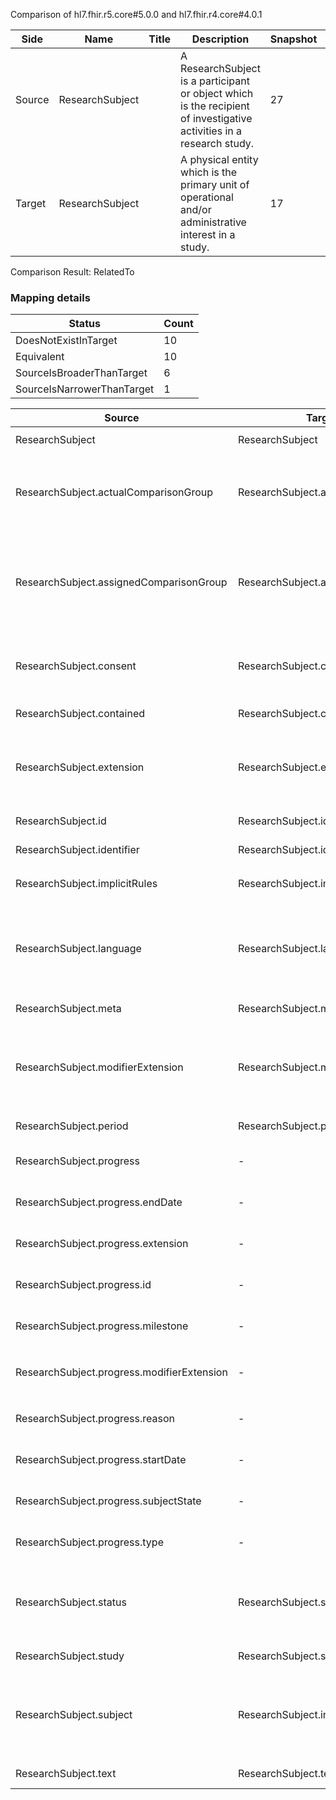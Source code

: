 Comparison of hl7.fhir.r5.core#5.0.0 and hl7.fhir.r4.core#4.0.1

| Side | Name | Title | Description | Snapshot | Differential |
| --- | --- | --- | --- | --- | --- |
| Source | ResearchSubject |  | A ResearchSubject is a participant or object which is the recipient of investigative activities in a research study. | 27 | 16 |
| Target | ResearchSubject |  | A physical entity which is the primary unit of operational and/or administrative interest in a study. | 17 | 9 |


Comparison Result: RelatedTo


### Mapping details

| Status | Count |
| ------ | ----- |
DoesNotExistInTarget | 10 |
Equivalent | 10 |
SourceIsBroaderThanTarget | 6 |
SourceIsNarrowerThanTarget | 1 |


| Source | Target | Status | Message |
| ------ | ------ | ------ | ------- |
| ResearchSubject | ResearchSubject | Equivalent | R5 `ResearchSubject` maps as Equivalent to R4 `ResearchSubject` |
| ResearchSubject.actualComparisonGroup | ResearchSubject.actualArm | SourceIsBroaderThanTarget | R5 `ResearchSubject.actualComparisonGroup` maps as SourceIsBroaderThanTarget to R4 `ResearchSubject.actualArm` - actualArm has change due to type change: R5 actualComparisonGroup id has no equivalent or mapped type in R4 actualArm |
| ResearchSubject.assignedComparisonGroup | ResearchSubject.assignedArm | SourceIsBroaderThanTarget | R5 `ResearchSubject.assignedComparisonGroup` maps as SourceIsBroaderThanTarget to R4 `ResearchSubject.assignedArm` - assignedArm has change due to type change: R5 assignedComparisonGroup id has no equivalent or mapped type in R4 assignedArm |
| ResearchSubject.consent | ResearchSubject.consent | SourceIsBroaderThanTarget | R5 `ResearchSubject.consent` maps as SourceIsBroaderThanTarget to R4 `ResearchSubject.consent` - consent changed from array to scalar (max cardinality from * to 1) |
| ResearchSubject.contained | ResearchSubject.contained | Equivalent | R5 `ResearchSubject.contained` maps as Equivalent to R4 `ResearchSubject.contained` |
| ResearchSubject.extension | ResearchSubject.extension | SourceIsBroaderThanTarget | R5 `ResearchSubject.extension` maps as SourceIsBroaderThanTarget to R4 `ResearchSubject.extension` - extension has change due to type change: R5 `extension` `Extension` maps as SourceIsBroaderThanTarget for R4 `extension` |
| ResearchSubject.id | ResearchSubject.id | Equivalent | R5 `ResearchSubject.id` maps as Equivalent to R4 `ResearchSubject.id` |
| ResearchSubject.identifier | ResearchSubject.identifier | Equivalent | R5 `ResearchSubject.identifier` maps as Equivalent to R4 `ResearchSubject.identifier` |
| ResearchSubject.implicitRules | ResearchSubject.implicitRules | Equivalent | R5 `ResearchSubject.implicitRules` maps as Equivalent to R4 `ResearchSubject.implicitRules` |
| ResearchSubject.language | ResearchSubject.language | SourceIsNarrowerThanTarget | R5 `ResearchSubject.language` maps as SourceIsNarrowerThanTarget to R4 `ResearchSubject.language` - language changed the binding strength from Required to Preferred; language has change due to type change: R5 `language` `code` maps as SourceIsNarrowerThanTarget for R4 `language` |
| ResearchSubject.meta | ResearchSubject.meta | Equivalent | R5 `ResearchSubject.meta` maps as Equivalent to R4 `ResearchSubject.meta` |
| ResearchSubject.modifierExtension | ResearchSubject.modifierExtension | SourceIsBroaderThanTarget | R5 `ResearchSubject.modifierExtension` maps as SourceIsBroaderThanTarget to R4 `ResearchSubject.modifierExtension` - modifierExtension has change due to type change: R5 `modifierExtension` `Extension` maps as SourceIsBroaderThanTarget for R4 `modifierExtension` |
| ResearchSubject.period | ResearchSubject.period | Equivalent | R5 `ResearchSubject.period` maps as Equivalent to R4 `ResearchSubject.period` |
| ResearchSubject.progress | - | DoesNotExistInTarget | R5 `ResearchSubject.progress` does not appear in the target and has no mapping for `ResearchSubject`. |
| ResearchSubject.progress.endDate | - | DoesNotExistInTarget | R5 `ResearchSubject.progress.endDate` does not appear in the target and has no mapping for `ResearchSubject`. |
| ResearchSubject.progress.extension | - | DoesNotExistInTarget | R5 `ResearchSubject.progress.extension` does not appear in the target and has no mapping for `ResearchSubject`. |
| ResearchSubject.progress.id | - | DoesNotExistInTarget | R5 `ResearchSubject.progress.id` does not appear in the target and has no mapping for `ResearchSubject`. |
| ResearchSubject.progress.milestone | - | DoesNotExistInTarget | R5 `ResearchSubject.progress.milestone` does not appear in the target and has no mapping for `ResearchSubject`. |
| ResearchSubject.progress.modifierExtension | - | DoesNotExistInTarget | R5 `ResearchSubject.progress.modifierExtension` does not appear in the target and has no mapping for `ResearchSubject`. |
| ResearchSubject.progress.reason | - | DoesNotExistInTarget | R5 `ResearchSubject.progress.reason` does not appear in the target and has no mapping for `ResearchSubject`. |
| ResearchSubject.progress.startDate | - | DoesNotExistInTarget | R5 `ResearchSubject.progress.startDate` does not appear in the target and has no mapping for `ResearchSubject`. |
| ResearchSubject.progress.subjectState | - | DoesNotExistInTarget | R5 `ResearchSubject.progress.subjectState` does not appear in the target and has no mapping for `ResearchSubject`. |
| ResearchSubject.progress.type | - | DoesNotExistInTarget | R5 `ResearchSubject.progress.type` does not appear in the target and has no mapping for `ResearchSubject`. |
| ResearchSubject.status | ResearchSubject.status | Equivalent | R5 `ResearchSubject.status` maps as Equivalent to R4 `ResearchSubject.status` - status has compatible required binding for code type: http://hl7.org/fhir/ValueSet/publication-status|5.0.0 and http://hl7.org/fhir/ValueSet/research-subject-status|4.0.1 (Equivalent) |
| ResearchSubject.study | ResearchSubject.study | Equivalent | R5 `ResearchSubject.study` maps as Equivalent to R4 `ResearchSubject.study` |
| ResearchSubject.subject | ResearchSubject.individual | SourceIsBroaderThanTarget | R5 `ResearchSubject.subject` maps as SourceIsBroaderThanTarget to R4 `ResearchSubject.individual` - individual has change due to type change: R5 `subject` `Reference` maps as SourceIsBroaderThanTarget for R4 `individual` |
| ResearchSubject.text | ResearchSubject.text | Equivalent | R5 `ResearchSubject.text` maps as Equivalent to R4 `ResearchSubject.text` |

